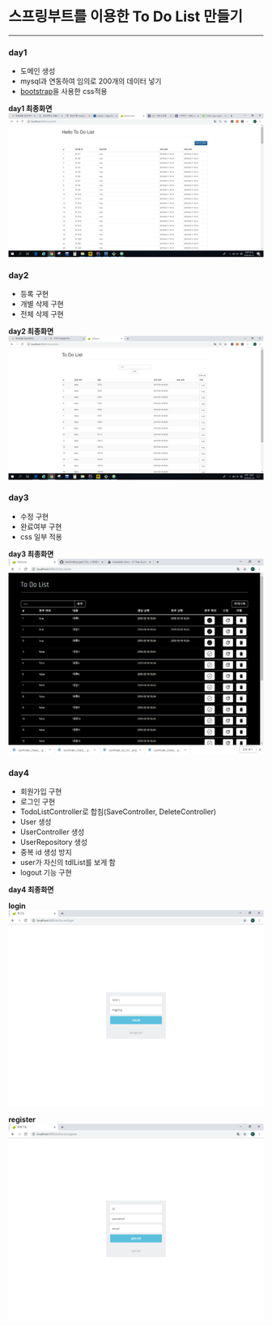 ﻿# 스프링부트를 이용한 To Do List 만들기
---

### day1

- 도메인 생성
- mysql과 연동하여 임의로 200개의 데이터 넣기
- [bootstrap](http://bootstrapk.com/)을 사용한 css적용

**day1 최종화면**
![day1](/images/day1.png)

### day2

- 등록 구현
- 개별 삭제 구현
- 전체 삭제 구현

**day2 최종화면**
![day2](/images/day2.png)

### day3

- 수정 구현
- 완료여부 구현
- css 일부 적용

**day3 최종화면**
![day3](/images/day3.png)

### day4

- 회원가입 구현
- 로그인 구현
- TodoListController로 합침(SaveController, DeleteController)
- User 생성
- UserController 생성
- UserRepository 생성
- 중복 id 생성 방지
- user가 자신의 tdlList를 보게 함
- logout 기능 구현


**day4 최종화면**

**login**
![day4_login](/images/day4_login.png)

**register**
![day4_register](/images/day4_register.png)
